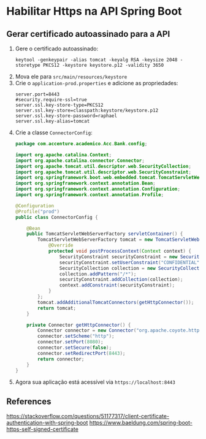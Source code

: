 # Habilitar Https na API Spring Boot

## Gerar certificado autoassinado para a API
1. Gere o certificado autoassinado:
    ```
    keytool -genkeypair -alias tomcat -keyalg RSA -keysize 2048 -storetype PKCS12 -keystore keystore.p12 -validity 3650
    ```
2. Mova ele para `src/main/resources/keystore`
3. Crie o `application-prod.properties` e adicione as propriedades:
    ```
    server.port=8443
    #security.require-ssl=true 
    server.ssl.key-store-type=PKCS12
    server.ssl.key-store=classpath:keystore/keystore.p12
    server.ssl.key-store-password=raphael
    server.ssl.key-alias=tomcat
    ```
4. Crie a classe `ConnectorConfig`:
    ```java
    package com.accenture.academico.Acc.Bank.config;
    
    import org.apache.catalina.Context;
    import org.apache.catalina.connector.Connector;
    import org.apache.tomcat.util.descriptor.web.SecurityCollection;
    import org.apache.tomcat.util.descriptor.web.SecurityConstraint;
    import org.springframework.boot.web.embedded.tomcat.TomcatServletWebServerFactory;
    import org.springframework.context.annotation.Bean;
    import org.springframework.context.annotation.Configuration;
    import org.springframework.context.annotation.Profile;
    
    @Configuration
    @Profile("prod")
    public class ConnectorConfig {
    
        @Bean
        public TomcatServletWebServerFactory servletContainer() {
            TomcatServletWebServerFactory tomcat = new TomcatServletWebServerFactory() {
                @Override
                protected void postProcessContext(Context context) {
                    SecurityConstraint securityConstraint = new SecurityConstraint();
                    securityConstraint.setUserConstraint("CONFIDENTIAL");
                    SecurityCollection collection = new SecurityCollection();
                    collection.addPattern("/*");
                    securityConstraint.addCollection(collection);
                    context.addConstraint(securityConstraint);
                }
            };
            tomcat.addAdditionalTomcatConnectors(getHttpConnector());
            return tomcat;
        }
    
        private Connector getHttpConnector() {
            Connector connector = new Connector("org.apache.coyote.http11.Http11NioProtocol");
            connector.setScheme("http");
            connector.setPort(8080);
            connector.setSecure(false);
            connector.setRedirectPort(8443);
            return connector;
        }
    }
    ```
5. Agora sua aplicação está acessível via `https://localhost:8443`    

## References

https://stackoverflow.com/questions/51177317/client-certificate-authentication-with-spring-boot
https://www.baeldung.com/spring-boot-https-self-signed-certificate

